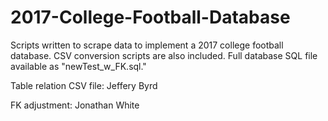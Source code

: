 # 2017-College-Football-Database
Scripts written to scrape data to implement a 2017 college football database. CSV conversion scripts are also included. Full database SQL file available as "newTest_w_FK.sql."

Table relation CSV file: Jeffery Byrd


FK adjustment: Jonathan White
